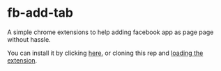 fb-add-tab
==========

A simple chrome extensions to help adding facebook app as page page without hassle.

You can install it by clicking [here.](https://github.com/hankpillow/fb-add-tab/blob/master/bin/fb-add-fanpage.crx?raw=true) or cloning this rep and [loading the extension](http://code.google.com/chrome/extensions/getstarted.html).

